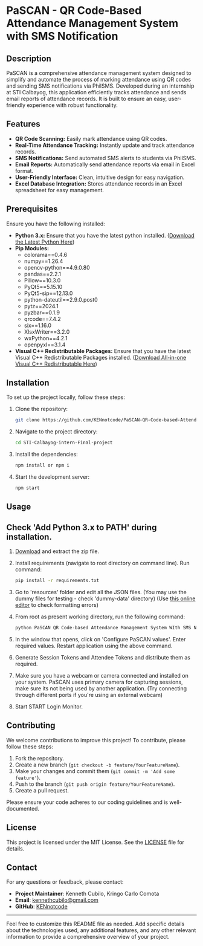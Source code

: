 # PaSCAN - QR Code-Based Attendance Management System with SMS Notification

## Description

PaSCAN is a comprehensive attendance management system designed to simplify and automate the process of marking attendance using QR codes and sending SMS notifications via PhilSMS. Developed during an internship at STI Calbayog, this application efficiently tracks attendance and sends email reports of attendance records. It is built to ensure an easy, user-friendly experience with robust functionality.

## Features

- **QR Code Scanning:** Easily mark attendance using QR codes.
- **Real-Time Attendance Tracking:** Instantly update and track attendance records.
- **SMS Notifications:** Send automated SMS alerts to students via PhilSMS.
- **Email Reports:** Automatically send attendance reports via email in Excel format.
- **User-Friendly Interface:** Clean, intuitive design for easy navigation.
- **Excel Database Integration:** Stores attendance records in an Excel spreadsheet for easy management.

## Prerequisites
Ensure you have the following installed:
- **Python 3.x:** Ensure that you have the latest python installed.   (<a href="https://www.python.org/downloads/">Download the Latest Python Here</a>)
- **Pip Modules:**
  - colorama==0.4.6
  - numpy==1.26.4
  - opencv-python==4.9.0.80
  - pandas==2.2.1
  - Pillow==10.3.0
  - PyQt5==5.15.10
  - PyQt5-sip==12.13.0
  - python-dateutil==2.9.0.post0
  - pytz==2024.1
  - pyzbar==0.1.9
  - qrcode==7.4.2
  - six==1.16.0
  - XlsxWriter==3.2.0
  - wxPython==4.2.1
  - openpyxl==3.1.4
- **Visual C++ Redistributable Packages:** Ensure that you have the latest Visual C++ Redistributable Packages installed.   (<a href="https://www.techpowerup.com/download/visual-c-redistributable-runtime-package-all-in-one/">Download All-in-one Visual C++ Redistributable Here</a>)


## Installation

To set up the project locally, follow these steps:

1. Clone the repository:

    ```bash
    git clone https://github.com/KENnotcode/PaSCAN-QR-Code-based-Attendance-Management-System-With-SMS-Notification.git
    ```

2. Navigate to the project directory:

    ```bash
    cd STI-Calbayog-intern-Final-project
    ```

3. Install the dependencies:

    ```bash
    npm install or npm i
    ```

4. Start the development server:

    ```bash
    npm start
    ```

## Usage
## Check 'Add Python 3.x to PATH' during installation.
1. <a href="https://github.com/KENnotcode/PaSCAN-QR-Code-based-Attendance-Management-System-With-SMS-Notification/archive/master.zip">Download</a> and extract the zip file.

2. Install requirements (navigate to root directory on command line). Run command:

   ```bash
   pip install -r requirements.txt
   ```
3. Go to 'resources' folder and edit all the JSON files. (You may use the dummy files for testing - check 'dummy-data' directory) (Use <a href="http://jsoneditoronline.org/">this online editor</a> to check formatting errors)

4. From root as present working directory, run the following command:

   ```python
   python PaSCAN QR Code-based Attendance Management System WIth SMS Notification.py
   ```

5. In the window that opens, click on 'Configure PaSCAN values'. Enter required values. Restart application using the above command.

6. Generate Session Tokens and Attendee Tokens and distribute them as required.

7. Make sure you have a webcam or camera connected and installed on your system. PaSCAN uses primary camera for capturing sessions, make sure its not being used by another application. (Try connecting through different ports if you're using an external webcam)

8. Start START Login Monitor.

## Contributing

We welcome contributions to improve this project! To contribute, please follow these steps:

1. Fork the repository.
2. Create a new branch (`git checkout -b feature/YourFeatureName`).
3. Make your changes and commit them (`git commit -m 'Add some feature'`).
4. Push to the branch (`git push origin feature/YourFeatureName`).
5. Create a pull request.

Please ensure your code adheres to our coding guidelines and is well-documented.

## License

This project is licensed under the MIT License. See the [LICENSE](LICENSE) file for details.

## Contact

For any questions or feedback, please contact:

- **Project Maintainer**: Kenneth Cubilo, Kringo Carlo Comota
- **Email**: kennethcubilo@gmail.com
- **GitHub**: [KENnotcode](https://github.com/KENnotcode)

---

Feel free to customize this README file as needed. Add specific details about the technologies used, any additional features, and any other relevant information to provide a comprehensive overview of your project.
